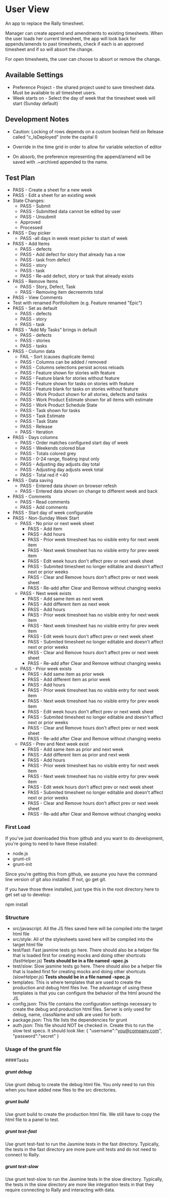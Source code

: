 # User View

An app to replace the Rally timesheet.

Manager can create append and amendments to existing timesheets.  When the user loads her current timesheet, 
the app will look back for appends/amends to past timesheets, check if each is an approved timesheet and if so will
absort the change.

For open timesheets, the user can choose to absort or remove the change.

## Available Settings
* Preference Project - the shared project used to save timesheet data. Must be available to all
timesheet users.
* Week starts on - Select the day of week that the timesheet week will start (Sunday default)

## Development Notes

* Caution: Locking of rows depends on a custom boolean field on Release called "c_IsDeployed"  (note the capital I)
* Override in the time grid in order to allow for variable selection of editor

* On absorb, the preference representing the append/amend will be saved with .~archived appended to the name.

## Test Plan
* PASS - Create a sheet for a new week
* PASS - Edit a sheet for an existing week
* State Changes:
   * PASS - Submit
   * PASS - Submitted data cannot be edited by user
   * PASS - Unsubmit
   * Approved
   * Processed
* PASS - Day picker
   * PASS -all days in week reset picker to start of week
* PASS - Add Items
   * PASS - defects
   * PASS - Add defect for story that already has a row
   * PASS - task from defect
   * PASS - story
   * PASS - task
   * PASS - Re-add defect, story or task that already exists
* PASS - Remove Items
   * PASS - Story, Defect, Task
   * PASS - Removing item decreemnts total
* PASS - View Comments
* Test with renamed PortfolioItem (e.g. Feature renamed "Epic")
* PASS - Set as default
   * PASS - defects
   * PASS - story
   * PASS - task
* PASS - "Add My Tasks" brings in default
   * PASS - defects
   * PASS - stories
   * PASS - tasks
* PASS - Column data
   * FAIL - Sort (causes duplicate items)
   * PASS - Columns can be added / removed
   * PASS - Columns selections persist across reloads
   * PASS - Feature shown for stories with feature
   * PASS - Feature blank for stories without feature
   * PASS - Feature shown for tasks on stories with feature
   * PASS - Feature blank for tasks on stories without feature
   * PASS - Work Product shown for all stories, defects and tasks
   * PASS - Work Product Estimate shown for all items with estimate
   * PASS - Work Product Schedule State
   * PASS - Task shown for tasks
   * PASS - Task Estimate
   * PASS - Task State
   * PASS - Release
   * PASS - Iteration
* PASS - Days columns
   * PASS - Order matches configured start day of week
   * PASS - Weekends colored blue
   * PASS - Totals colored grey
   * PASS - 0-24 range, floating input only
   * PASS - Adjusting day adjusts day total
   * PASS - Adjusting day adjusts week total
   * PASS - Total red if <40
* PASS - Data saving
   * PASS - Entered data shown on browser refesh
   * PASS - Entered data shown on change to different week and back
* PASS - Comments
   * PASS - Read comments
   * PASS - Add comments
* PASS - Start day of week configurable
* PASS - Non-Sunday Week Start
   * PASS - No prior or next week sheet
       * PASS - Add item 
       * PASS - Add hours
       * PASS - Prior week timesheet has no visible entry for next week item
       * PASS - Next week timesheet has no visible entry for prev week item
       * PASS - Edit week hours don't affect prev or next week sheet
       * PASS - Submited timesheet no longer editable and doesn't affect next or prior weeks
       * PASS - Clear and Remove hours don't affect prev or next week sheet
       * PASS - Re-add after Clear and Remove without changing weeks
   * PASS - Next week exists
       * PASS - Add same item as next week
       * PASS - Add different item as next week
       * PASS - Add hours
       * PASS - Prior week timesheet has no visible entry for next week item
       * PASS - Next week timesheet has no visible entry for prev week item
       * PASS - Edit week hours don't affect prev or next week sheet
       * PASS - Submited timesheet no longer editable and doesn't affect next or prior weeks
       * PASS - Clear and Remove hours don't affect prev or next week sheet
       * PASS - Re-add after Clear and Remove without changing weeks
  * PASS - Prior week exists
       * PASS - Add same item as prior week
       * PASS - Add different item as prior week
       * PASS - Add hours
       * PASS - Prior week timesheet has no visible entry for next week item
       * PASS - Next week timesheet has no visible entry for prev week item
       * PASS - Edit week hours don't affect prev or next week sheet
       * PASS - Submited timesheet no longer editable and doesn't affect next or prior weeks
       * PASS - Clear and Remove hours don't affect prev or next week sheet
       * PASS - Re-add after Clear and Remove without changing weeks
   * PASS - Prev and Next week exist
       * PASS - Add same item as prior and next week
       * PASS - Add different item as prior and next week
       * PASS - Add hours
       * PASS - Prior week timesheet has no visible entry for next week item
       * PASS - Next week timesheet has no visible entry for prev week item
       * PASS - Edit week hours don't affect prev or next week sheet
       * PASS - Submited timesheet no longer editable and doesn't affect next or prior weeks
       * PASS - Clear and Remove hours don't affect prev or next week sheet
       * PASS - Re-add after Clear and Remove without changing weeks

### First Load

If you've just downloaded this from github and you want to do development, 
you're going to need to have these installed:

 * node.js
 * grunt-cli
 * grunt-init
 
Since you're getting this from github, we assume you have the command line
version of git also installed.  If not, go get git.

If you have those three installed, just type this in the root directory here
to get set up to develop:

  npm install

### Structure

  * src/javascript:  All the JS files saved here will be compiled into the 
  target html file
  * src/style: All of the stylesheets saved here will be compiled into the 
  target html file
  * test/fast: Fast jasmine tests go here.  There should also be a helper 
  file that is loaded first for creating mocks and doing other shortcuts
  (fastHelper.js) **Tests should be in a file named <something>-spec.js**
  * test/slow: Slow jasmine tests go here.  There should also be a helper
  file that is loaded first for creating mocks and doing other shortcuts 
  (slowHelper.js) **Tests should be in a file named <something>-spec.js**
  * templates: This is where templates that are used to create the production
  and debug html files live.  The advantage of using these templates is that
  you can configure the behavior of the html around the JS.
  * config.json: This file contains the configuration settings necessary to
  create the debug and production html files.  Server is only used for debug,
  name, className and sdk are used for both.
  * package.json: This file lists the dependencies for grunt
  * auth.json: This file should NOT be checked in.  Create this to run the
  slow test specs.  It should look like:
    {
        "username":"you@company.com",
        "password":"secret"
    }
  
### Usage of the grunt file
####Tasks
    
##### grunt debug

Use grunt debug to create the debug html file.  You only need to run this when you have added new files to
the src directories.

##### grunt build

Use grunt build to create the production html file.  We still have to copy the html file to a panel to test.

##### grunt test-fast

Use grunt test-fast to run the Jasmine tests in the fast directory.  Typically, the tests in the fast 
directory are more pure unit tests and do not need to connect to Rally.

##### grunt test-slow

Use grunt test-slow to run the Jasmine tests in the slow directory.  Typically, the tests in the slow
directory are more like integration tests in that they require connecting to Rally and interacting with
data.
